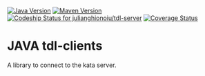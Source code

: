 [![Java Version](http://img.shields.io/badge/Java-1.8-blue.svg)](http://www.oracle.com/technetwork/java/javase/downloads/jdk8-downloads-2133151.html)
[![Maven Version](http://img.shields.io/maven-central/v/ro.ghionoiu/tdl-client.svg)](http://search.maven.org/#search%7Cgav%7C1%7Cg%3A%22ro.ghionoiu%22%20AND%20a%3A%22tdl-client%22)
[![Codeship Status for julianghionoiu/tdl-server](https://codeship.com/projects/998c4290-f421-0132-c293-1234728ad4d3/status?branch=master)](https://codeship.com/projects/85550)
[![Coverage Status](https://coveralls.io/repos/julianghionoiu/tdl-clients/badge.svg)](https://coveralls.io/r/julianghionoiu/tdl-clients)

# JAVA tdl-clients

A library to connect to the kata server.